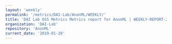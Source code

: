 ```yaml
---
layout: 'weekly'
permalink: '/metrics/DAI-Lab/AnonML/WEEKLY/'
title: 'DAI Lab OSS Metrics Metrics report for AnonML | WEEKLY-REPORT-2019-01-20'
organization: 'DAI-Lab'
repository: 'AnonML'
current_date: '2019-01-20'
---
```

